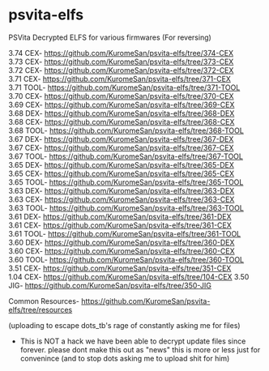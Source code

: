 # psvita-elfs
PSVita Decrypted ELFS for various firmwares (For reversing)

3.74 CEX- https://github.com/KuromeSan/psvita-elfs/tree/374-CEX              
3.73 CEX- https://github.com/KuromeSan/psvita-elfs/tree/373-CEX               
3.72 CEX- https://github.com/KuromeSan/psvita-elfs/tree/372-CEX             
3.71 CEX- https://github.com/KuromeSan/psvita-elfs/tree/371-CEX     
3.71 TOOL- https://github.com/KuromeSan/psvita-elfs/tree/371-TOOL    
3.70 CEX- https://github.com/KuromeSan/psvita-elfs/tree/370-CEX       
3.69 CEX- https://github.com/KuromeSan/psvita-elfs/tree/369-CEX         
3.68 DEX- https://github.com/KuromeSan/psvita-elfs/tree/368-DEX       
3.68 CEX- https://github.com/KuromeSan/psvita-elfs/tree/368-CEX         
3.68 TOOL- https://github.com/KuromeSan/psvita-elfs/tree/368-TOOL         
3.67 DEX- https://github.com/KuromeSan/psvita-elfs/tree/367-DEX         
3.67 CEX- https://github.com/KuromeSan/psvita-elfs/tree/367-CEX         
3.67 TOOL- https://github.com/KuromeSan/psvita-elfs/tree/367-TOOL         
3.65 DEX- https://github.com/KuromeSan/psvita-elfs/tree/365-DEX        
3.65 CEX- https://github.com/KuromeSan/psvita-elfs/tree/365-CEX        
3.65 TOOL- https://github.com/KuromeSan/psvita-elfs/tree/365-TOOL         
3.63 DEX- https://github.com/KuromeSan/psvita-elfs/tree/363-DEX      
3.63 CEX- https://github.com/KuromeSan/psvita-elfs/tree/363-CEX           
3.63 TOOL- https://github.com/KuromeSan/psvita-elfs/tree/363-TOOL           
3.61 DEX- https://github.com/KuromeSan/psvita-elfs/tree/361-DEX       
3.61 CEX- https://github.com/KuromeSan/psvita-elfs/tree/361-CEX       
3.61 TOOL- https://github.com/KuromeSan/psvita-elfs/tree/361-TOOL       
3.60 DEX- https://github.com/KuromeSan/psvita-elfs/tree/360-DEX        
3.60 CEX- https://github.com/KuromeSan/psvita-elfs/tree/360-CEX    
3.60 TOOL- https://github.com/KuromeSan/psvita-elfs/tree/360-TOOL        
3.51 CEX- https://github.com/KuromeSan/psvita-elfs/tree/351-CEX    
1.04 CEX- https://github.com/KuromeSan/psvita-elfs/tree/104-CEX
3.50 JIG- https://github.com/KuromeSan/psvita-elfs/tree/350-JIG
    
Common Resources- https://github.com/KuromeSan/psvita-elfs/tree/resources    
     
(uploading to escape dots_tb's rage of constantly asking me for files) 

- This is NOT a hack we have been able to decrypt update files since forever. please dont make this out as "news" this is more or less just for convenince (and to stop dots asking me to upload shit for him)
